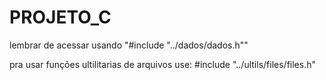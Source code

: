 ﻿# PROJETO_C
lembrar de acessar usando "#include "../dados/dados.h""


pra usar funções ultilitarias de arquivos use: #include "../ultils/files/files.h"
